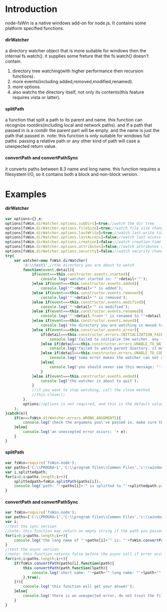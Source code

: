 # Introduction


node-fsWin is a native windows add-on for node.js. It contains some platform specified functions.


#### dirWatcher
a directory watcher object that is more suitable for windows then the internal fs.watch().
it supplies some freture that the fs.watch() doesn't contain.

1. directory tree watching(with higher performance then recursion functions).
2. more events(including added,removed,modified,renamed).
3. more options.
4. also watchs the directory itself, not only its contents(this feature requires vista or latter).


#### splitPath
a function that split a path to its parent and name.
this function can recognize rootdirs(including local and network paths).
and if a path that passed in is a rootdir the parent part will be empty.
and the name is just the path that passed in.
note: this function is only suitable for windows full paths.
passing a relative path or any other kind of path will case a unexpected return value.


#### convertPath and convertPathSync
it converts paths between 8.3 name and long name.
this function requires a filesystem I/O, so it contains both a block and non-block version.


# Examples

#### dirWatcher
```javascript
var options={},e;
options[fsWin.dirWatcher.options.subDirs]=true;//watch the dir tree
options[fsWin.dirWatcher.options.fileSize]=true;//watch file size changes, will fire in 'modified' event
options[fsWin.dirWatcher.options.lastWrite]=true;//watch last write time changes, will fire in 'modified' event
options[fsWin.dirWatcher.options.lastAccess]=false;//watch last access time changes, will fire in 'modified' event
options[fsWin.dirWatcher.options.creation]=false;//watch creation time changes, will fire in 'modified' event
options[fsWin.dirWatcher.options.attributes]=false;//watch attributes changes, will fire in 'modified' event
options[fsWin.dirWatcher.options.security]=false;//watch security changes, will fire in 'modified' event;
try{
	var watcher=new fsWin.dirWatcher(
		'd:\\test1',//the directory you are about to watch
		function(event,detail){
			if(event===this.constructor.events.started){
				console.log('watcher started in: "'+detail+'"');
			}else if(event===this.constructor.events.added){
				console.log('"'+detail+'" is added');
			}else if(event===this.constructor.events.removed){
				console.log('"'+detail+'" is removed');
			}else if(event===this.constructor.events.modified){
				console.log('"'+detail+'" is modified');
			}else if(event===this.constructor.events.renamed){
				console.log('"'+detail.from+'" is renamed to "'+detail.to+'"');
			}else if(event===this.constructor.events.moved){
				console.log('the directory you are watching is moved to "'+detail+'"');
			}else if(event===this.constructor.events.error){
				if(detail===this.constructor.errors.INITIALIZATION_FAILED){
					console.log('failed to initialze the watcher. any failure during the initialization may case this error. such as you are watching an unaccessable or unexist directory.');
				}else if(detail===this.constructor.errors.UNABLE_TO_WATCH_PARENT){
					console.log('failed to watch parent diectory. it means the "moved" event will nolonger fire. this error always occurs at the start up under winxp. since the GetFinalPathNameByHandleW API is not available.');
				}else if(detail===this.constructor.errors.UNABLE_TO_CONTINUE_WATCHING){
					console.log('some error makes the watcher can not continue work. it means the watcher will exit soon.');
				}else{
					console.log('you should never see this message: "'+detail+'"');
				}
			}else if(event===this.constructor.events.ended){
				console.log('the watcher is about to quit');
			}
			//if you want to stop watching, call the close method
			//this.close();
		},
		options//options is not required, and this is the default value
	);
}catch(e){
	if(e===fsWin.dirWatcher.errors.WRONG_ARGUMENTS){
		console.log('check the argumens you\'ve passed in. make sure there are at least two arguments. the first is a string, and the second is a function.');
	}else{
		console.log('an unexcepted error occurs: '+ e);
	}
}
```

#### splitPath
```javascript
var fsWin=require('fsWin.node');
var paths=['C:\\PROGRA~1','C:\\program files\\Common Files','c:\\windows\\system32','c:\\','\\\\mycomputer\\sharefolder\\somedir','\\\\mycomputer\\sharedfolder'];
var i,splittedpath;
for(i=0;i<paths.length;i++){
	splittedpath=fsWin.splitPath(paths[i]);
	console.log('path: "'+paths[i]+'" is splitted to "'+splittedpath.parent+'" and "'+splittedpath.name+'"');
}
```

#### convertPath and convertPathSync
```javascript
var fsWin=require('fsWin.node');
var paths=['C:\\PROGRA~1','C:\\program files\\Common Files','c:\\windows\\system32','c:\\','\\\\mycomputer\\sharefolder\\somedir','\\\\mycomputer\\sharedfolder'];
var i;
//test the sync version
//note: this function may return an empty string if the path you passed in is not found.
for(i=0;i<paths.length;i++){
	console.log('the long name of "'+paths[i]+'" is: "'+fsWin.convertPathSync(paths[i],true)+'" and its short name is "'+fsWin.convertPathSync(paths[i])+'"');
}
//test the async version
//note: this function returns false before the async call if error occurs
for(i=0;i<paths.length;i++){
	if(fsWin.convertPath(paths[i],function(path){
		this.convertPath(path,function(lpath){
			console.log('short name: "'+path+'" long name: "'+lpath+'"');
		},true);
	})){
		console.log('this function will get your answer');
	}else{
		console.log('there is an unexpected error, do not trust the filename it returns');
	}
}
```